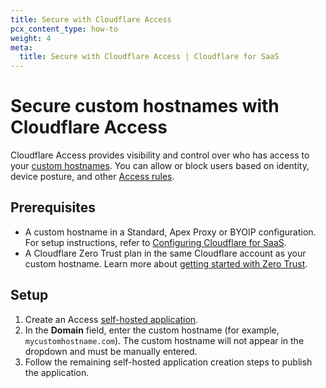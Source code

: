 ```yaml
---
title: Secure with Cloudflare Access
pcx_content_type: how-to
weight: 4
meta:
  title: Secure with Cloudflare Access | Cloudflare for SaaS
---
```


# Secure custom hostnames with Cloudflare Access

Cloudflare Access provides visibility and control over who has access to your [custom hostnames](/cloudflare-for-platforms/cloudflare-for-saas/domain-support/). You can allow or block users based on identity, device posture, and other [Access rules](/cloudflare-one/policies/access/).

## Prerequisites

- A custom hostname in a Standard, Apex Proxy or BYOIP configuration. For setup instructions, refer to [Configuring Cloudflare for SaaS](/cloudflare-for-platforms/cloudflare-for-saas/start/getting-started/).
- A Cloudflare Zero Trust plan in the same Cloudflare account as your custom hostname. Learn more about [getting started with Zero Trust](/cloudflare-one/setup/).

## Setup

1. Create an Access [self-hosted application](/cloudflare-one/applications/configure-apps/self-hosted-apps/).
2. In the **Domain** field, enter the custom hostname (for example, `mycustomhostname.com`). The custom hostname will not appear in the dropdown and must be manually entered.
3. Follow the remaining self-hosted application creation steps to publish the application.
